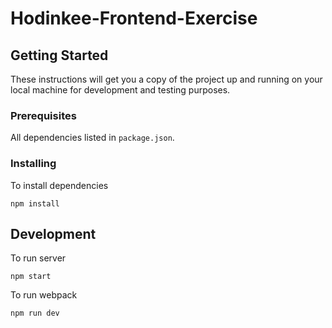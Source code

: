 # Hodinkee-Frontend-Exercise

## Getting Started

These instructions will get you a copy of the project up and running on your local machine for development and testing purposes.

### Prerequisites

All dependencies listed in `package.json`.

### Installing

To install dependencies

```
npm install
```

## Development

To run server

```
npm start
```

To run webpack

```
npm run dev
```
